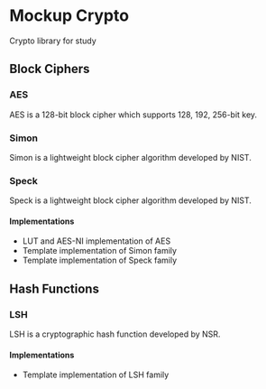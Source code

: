 # Mockup Crypto
Crypto library for study

## Block Ciphers

### AES
AES is a 128-bit block cipher which supports 128, 192, 256-bit key.

### Simon
Simon is a lightweight block cipher algorithm developed by NIST.

### Speck
Speck is a lightweight block cipher algorithm developed by NIST.

#### Implementations
* LUT and AES-NI implementation of AES
* Template implementation of Simon family
* Template implementation of Speck family

## Hash Functions

### LSH
LSH is a cryptographic hash function developed by NSR.

#### Implementations
* Template implementation of LSH family
